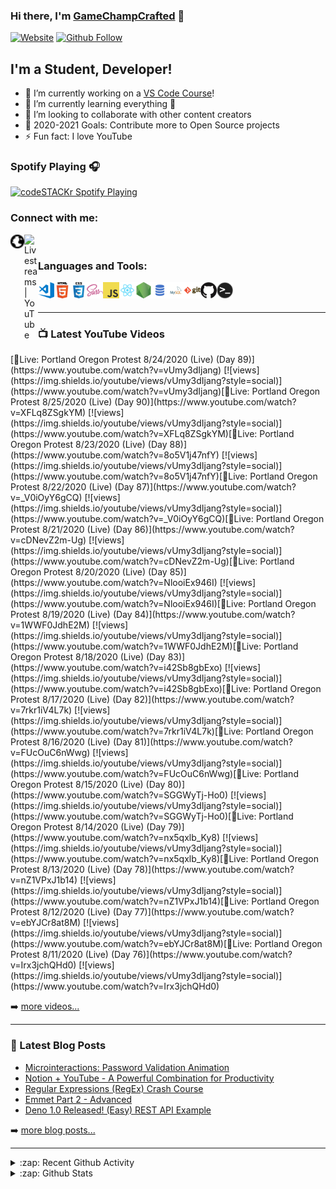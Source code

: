 ### Hi there, I'm [GameChampCrafted][website] 👋

[![Website](https://img.shields.io/website?label=gamechampcrafted.github.io&style=for-the-badge&url=https%3A%2F%2Fgamechampcrafted.github.io)](https://gamechampcrafted.github.io)
[![Github Follow](https://img.shields.io/github/followers/gamechampcrafted?color=1DA1F2&logo=github&label=Follow&style=for-the-badge)](https://github.com/GameChampCrafted)

## I'm a Student, Developer!

- 🔭 I’m currently working on a [VS Code Course][website]!
- 🌱 I’m currently learning everything 🤣
- 👯 I’m looking to collaborate with other content creators
- 🥅 2020-2021 Goals: Contribute more to Open Source projects
- ⚡ Fun fact: I love YouTube

### Spotify Playing 🎧
[<img src="https://now-playing-codestackr.vercel.app/api/spotify-playing" alt="codeSTACKr Spotify Playing" width="350" />](https://open.spotify.com/user/swyqyimdc12jajde4vpwd2x1b)

### Connect with me:

[<img align="left" alt="gamechampcrafted.github.io" width="22px" src="https://raw.githubusercontent.com/iconic/open-iconic/master/svg/globe.svg" />][website]
[<img align="left" alt="Livestreams | YouTube" width="22px" src="https://cdn.jsdelivr.net/npm/simple-icons@v3/icons/youtube.svg" />][youtube]

<br />

### Languages and Tools:

<img align="left" alt="Visual Studio Code" width="26px" src="https://raw.githubusercontent.com/github/explore/80688e429a7d4ef2fca1e82350fe8e3517d3494d/topics/visual-studio-code/visual-studio-code.png" />
<img align="left" alt="HTML5" width="26px" src="https://raw.githubusercontent.com/github/explore/80688e429a7d4ef2fca1e82350fe8e3517d3494d/topics/html/html.png" />
<img align="left" alt="CSS3" width="26px" src="https://raw.githubusercontent.com/github/explore/80688e429a7d4ef2fca1e82350fe8e3517d3494d/topics/css/css.png" />
<img align="left" alt="Sass" width="26px" src="https://raw.githubusercontent.com/github/explore/80688e429a7d4ef2fca1e82350fe8e3517d3494d/topics/sass/sass.png" />
<img align="left" alt="JavaScript" width="26px" src="https://raw.githubusercontent.com/github/explore/80688e429a7d4ef2fca1e82350fe8e3517d3494d/topics/javascript/javascript.png" />
<img align="left" alt="React" width="26px" src="https://raw.githubusercontent.com/github/explore/80688e429a7d4ef2fca1e82350fe8e3517d3494d/topics/react/react.png" />
<img align="left" alt="Node.js" width="26px" src="https://raw.githubusercontent.com/github/explore/80688e429a7d4ef2fca1e82350fe8e3517d3494d/topics/nodejs/nodejs.png" />
<img align="left" alt="SQL" width="26px" src="https://raw.githubusercontent.com/github/explore/80688e429a7d4ef2fca1e82350fe8e3517d3494d/topics/sql/sql.png" />
<img align="left" alt="MySQL" width="26px" src="https://raw.githubusercontent.com/github/explore/80688e429a7d4ef2fca1e82350fe8e3517d3494d/topics/mysql/mysql.png" />
<img align="left" alt="Git" width="26px" src="https://raw.githubusercontent.com/github/explore/80688e429a7d4ef2fca1e82350fe8e3517d3494d/topics/git/git.png" />
<img align="left" alt="GitHub" width="26px" src="https://raw.githubusercontent.com/github/explore/78df643247d429f6cc873026c0622819ad797942/topics/github/github.png" />
<img align="left" alt="Terminal" width="26px" src="https://raw.githubusercontent.com/github/explore/80688e429a7d4ef2fca1e82350fe8e3517d3494d/topics/terminal/terminal.png" />

<br />
<br />

---

### 📺 Latest YouTube Videos

<!-- YOUTUBE:START -->[🔴Live: Portland Oregon Protest 8/24/2020 (Live) (Day 89)](https://www.youtube.com/watch?v=vUmy3dIjang) [![views](https://img.shields.io/youtube/views/vUmy3dIjang?style=social)](https://www.youtube.com/watch?v=vUmy3dIjang)[🔴Live: Portland Oregon Protest 8/25/2020 (Live) (Day 90)](https://www.youtube.com/watch?v=XFLq8ZSgkYM) [![views](https://img.shields.io/youtube/views/vUmy3dIjang?style=social)](https://www.youtube.com/watch?v=XFLq8ZSgkYM)[🔴Live: Portland Oregon Protest 8/23/2020 (Live) (Day 88)](https://www.youtube.com/watch?v=8o5V1j47nfY) [![views](https://img.shields.io/youtube/views/vUmy3dIjang?style=social)](https://www.youtube.com/watch?v=8o5V1j47nfY)[🔴Live: Portland Oregon Protest 8/22/2020 (Live) (Day 87)](https://www.youtube.com/watch?v=_V0iOyY6gCQ) [![views](https://img.shields.io/youtube/views/vUmy3dIjang?style=social)](https://www.youtube.com/watch?v=_V0iOyY6gCQ)[🔴Live: Portland Oregon Protest 8/21/2020 (Live) (Day 86)](https://www.youtube.com/watch?v=cDNevZ2m-Ug) [![views](https://img.shields.io/youtube/views/vUmy3dIjang?style=social)](https://www.youtube.com/watch?v=cDNevZ2m-Ug)[🔴Live: Portland Oregon Protest 8/20/2020 (Live) (Day 85)](https://www.youtube.com/watch?v=NlooiEx946I) [![views](https://img.shields.io/youtube/views/vUmy3dIjang?style=social)](https://www.youtube.com/watch?v=NlooiEx946I)[🔴Live: Portland Oregon Protest 8/19/2020 (Live) (Day 84)](https://www.youtube.com/watch?v=1WWF0JdhE2M) [![views](https://img.shields.io/youtube/views/vUmy3dIjang?style=social)](https://www.youtube.com/watch?v=1WWF0JdhE2M)[🔴Live: Portland Oregon Protest 8/18/2020 (Live) (Day 83)](https://www.youtube.com/watch?v=i42Sb8gbExo) [![views](https://img.shields.io/youtube/views/vUmy3dIjang?style=social)](https://www.youtube.com/watch?v=i42Sb8gbExo)[🔴Live: Portland Oregon Protest 8/17/2020 (Live) (Day 82)](https://www.youtube.com/watch?v=7rkr1iV4L7k) [![views](https://img.shields.io/youtube/views/vUmy3dIjang?style=social)](https://www.youtube.com/watch?v=7rkr1iV4L7k)[🔴Live: Portland Oregon Protest 8/16/2020 (Live) (Day 81)](https://www.youtube.com/watch?v=FUcOuC6nWwg) [![views](https://img.shields.io/youtube/views/vUmy3dIjang?style=social)](https://www.youtube.com/watch?v=FUcOuC6nWwg)[🔴Live: Portland Oregon Protest 8/15/2020 (Live) (Day 80)](https://www.youtube.com/watch?v=SGGWyTj-Ho0) [![views](https://img.shields.io/youtube/views/vUmy3dIjang?style=social)](https://www.youtube.com/watch?v=SGGWyTj-Ho0)[🔴Live: Portland Oregon Protest 8/14/2020 (Live) (Day 79)](https://www.youtube.com/watch?v=nx5qxlb_Ky8) [![views](https://img.shields.io/youtube/views/vUmy3dIjang?style=social)](https://www.youtube.com/watch?v=nx5qxlb_Ky8)[🔴Live: Portland Oregon Protest 8/13/2020 (Live) (Day 78)](https://www.youtube.com/watch?v=nZ1VPxJ1b14) [![views](https://img.shields.io/youtube/views/vUmy3dIjang?style=social)](https://www.youtube.com/watch?v=nZ1VPxJ1b14)[🔴Live: Portland Oregon Protest 8/12/2020 (Live) (Day 77)](https://www.youtube.com/watch?v=ebYJCr8at8M) [![views](https://img.shields.io/youtube/views/vUmy3dIjang?style=social)](https://www.youtube.com/watch?v=ebYJCr8at8M)[🔴Live: Portland Oregon Protest 8/11/2020 (Live) (Day 76)](https://www.youtube.com/watch?v=Irx3jchQHd0) [![views](https://img.shields.io/youtube/views/vUmy3dIjang?style=social)](https://www.youtube.com/watch?v=Irx3jchQHd0)<!-- YOUTUBE:END -->

➡️ [more videos...](https://www.youtube.com/channel/UCoW5Tj5FPCneUmwfmbAgmRA)

---

### 📕 Latest Blog Posts

<!-- BLOG-POST-LIST:START -->
- [Microinteractions: Password Validation Animation](https://dev.to/codestackr/microinteractions-password-validation-animation-5629)
- [Notion + YouTube - A Powerful Combination for Productivity](https://dev.to/codestackr/notion-youtube-a-powerful-combination-for-productivity-1def)
- [Regular Expressions (RegEx) Crash Course](https://dev.to/codestackr/regular-expressions-regex-crash-course-248n)
- [Emmet Part 2 - Advanced](https://dev.to/codestackr/emmet-part-2-advanced-4c65)
- [Deno 1.0 Released! (Easy) REST API Example](https://dev.to/codestackr/deno-1-0-released-easy-rest-api-example-2fbl)
<!-- BLOG-POST-LIST:END -->

➡️ [more blog posts...](https://GameChampCrafted.github.io)

---

<details>
  <summary>:zap: Recent Github Activity</summary>
  
<!--START_SECTION:activity-->
1. ❗️ Opened issue [#43](https://github.com//MrPotatoBobx/FetchCord/issues/43) in [MrPotatoBobx/FetchCord](https://github.com//MrPotatoBobx/FetchCord)
2. ❗️ Opened issue [#31](https://github.com//yannicklamprecht/WorldBorderAPI/issues/31) in [yannicklamprecht/WorldBorderAPI](https://github.com//yannicklamprecht/WorldBorderAPI)
3. ❗️ Closed issue [#1937](https://github.com//MaterialDesignInXAML/MaterialDesignInXamlToolkit/issues/1937) in [MaterialDesignInXAML/MaterialDesignInXamlToolkit](https://github.com//MaterialDesignInXAML/MaterialDesignInXamlToolkit)
4. 🗣 Commented on [#1937](https://github.com//MaterialDesignInXAML/MaterialDesignInXamlToolkit/issues/1937) in [MaterialDesignInXAML/MaterialDesignInXamlToolkit](https://github.com//MaterialDesignInXAML/MaterialDesignInXamlToolkit)
5. ❗️ Opened issue [#1937](https://github.com//MaterialDesignInXAML/MaterialDesignInXamlToolkit/issues/1937) in [MaterialDesignInXAML/MaterialDesignInXamlToolkit](https://github.com//MaterialDesignInXAML/MaterialDesignInXamlToolkit)
<!--END_SECTION:activity-->

</details>

<details>
  <summary>:zap: Github Stats</summary>

  <img align="left" alt="codeSTACKr's Github Stats" src="https://github-readme-stats.codestackr.vercel.app/api?username=gamechampcrafted&show_icons=true&hide_border=true" />

</details>

[website]: https://GameChampCrafted.github.io
[youtube]: https://www.youtube.com/channel/UCoW5Tj5FPCneUmwfmbAgmRA
